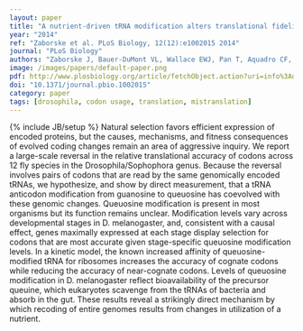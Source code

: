 ```yaml
---
layout: paper
title: "A nutrient-driven tRNA modification alters translational fidelity and genome-wide protein coding across an animal genus"
year: "2014"
ref: "Zaborske et al. PLoS Biology, 12(12):e1002015 2014"
journal: "PLoS Biology"
authors: "Zaborske J, Bauer-DuMont VL, Wallace EWJ, Pan T, Aquadro CF, and Drummond DA"
image: /images/papers/default-paper.png
pdf: http://www.plosbiology.org/article/fetchObject.action?uri=info%3Adoi%2F10.1371%2Fjournal.pbio.1002015&representation=PDF
doi: "10.1371/journal.pbio.1002015"
category: paper
tags: [drosophila, codon usage, translation, mistranslation]
---
```

{% include JB/setup %}
Natural selection favors efficient expression of encoded proteins, but the causes, mechanisms, and fitness consequences of evolved coding changes remain an area of aggressive inquiry. We report a large-scale reversal in the relative translational accuracy of codons across 12 fly species in the Drosophila/Sophophora genus. Because the reversal involves pairs of codons that are read by the same genomically encoded tRNAs, we hypothesize, and show by direct measurement, that a tRNA anticodon modification from guanosine to queuosine has coevolved with these genomic changes. Queuosine modification is present in most organisms but its function remains unclear. Modification levels vary across developmental stages in D. melanogaster, and, consistent with a causal effect, genes maximally expressed at each stage display selection for codons that are most accurate given stage-specific queuosine modification levels. In a kinetic model, the known increased affinity of queuosine-modified tRNA for ribosomes increases the accuracy of cognate codons while reducing the accuracy of near-cognate codons. Levels of queuosine modification in D. melanogaster reflect bioavailability of the precursor queuine, which eukaryotes scavenge from the tRNAs of bacteria and absorb in the gut. These results reveal a strikingly direct mechanism by which recoding of entire genomes results from changes in utilization of a nutrient.